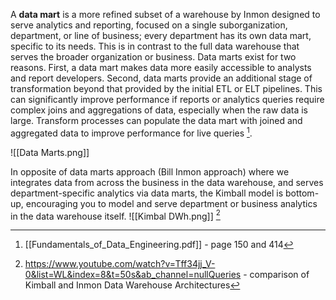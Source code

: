 A **data mart** is a more refined subset of a warehouse by Inmon designed to serve analytics and reporting, focused on a single suborganization, department, or line of business; every department has its own data mart, specific to its needs. This is in contrast to the full data warehouse that serves the broader organization or business. Data marts exist for two reasons. First, a data mart makes data more easily accessible to analysts and report developers. Second, data marts provide an additional stage of transformation beyond that provided by the initial ETL or ELT pipelines. This can significantly improve performance if reports or analytics queries require complex joins and aggregations of data, especially when the raw data is large. Transform processes can populate the data mart with joined and aggregated data to improve performance for live queries [^1].

![[Data Marts.png]]

In opposite of data marts approach (Bill Inmon approach) where we integrates data from across the business in the data warehouse, and serves department-specific analytics via data marts, the Kimball model is bottom-up, encouraging you to model and serve department or business analytics in the data warehouse itself.
![[Kimbal DWh.png]]
[^2]

[^1]: [[Fundamentals_of_Data_Engineering.pdf]] - page 150 and 414
[^2]: https://www.youtube.com/watch?v=Tff34jj_V-0&list=WL&index=8&t=50s&ab_channel=nullQueries - comparison of Kimball and Inmon Data Warehouse Architectures
